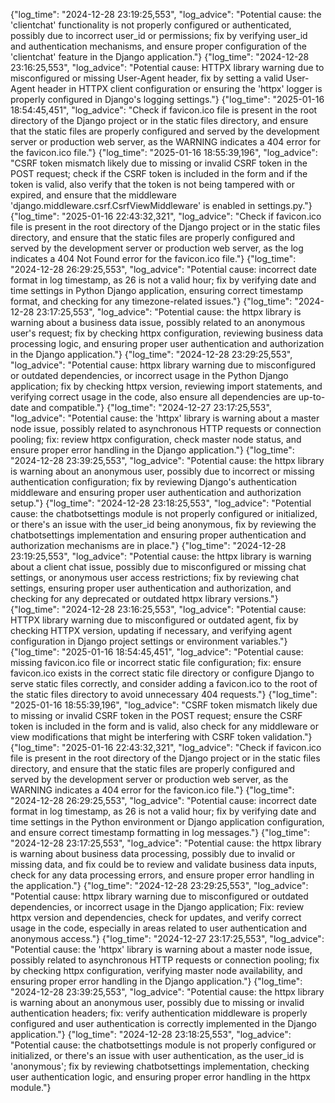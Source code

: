 {"log_time": "2024-12-28 23:19:25,553", "log_advice": "Potential cause: the 'clientchat' functionality is not properly configured or authenticated, possibly due to incorrect user_id or permissions; fix by verifying user_id and authentication mechanisms, and ensure proper configuration of the 'clientchat' feature in the Django application."}
{"log_time": "2024-12-28 23:16:25,553", "log_advice": "Potential cause: HTTPX library warning due to misconfigured or missing User-Agent header, fix by setting a valid User-Agent header in HTTPX client configuration or ensuring the 'httpx' logger is properly configured in Django's logging settings."}
{"log_time": "2025-01-16 18:54:45,451", "log_advice": "Check if favicon.ico file is present in the root directory of the Django project or in the static files directory, and ensure that the static files are properly configured and served by the development server or production web server, as the WARNING indicates a 404 error for the favicon.ico file."}
{"log_time": "2025-01-16 18:55:39,196", "log_advice": "CSRF token mismatch likely due to missing or invalid CSRF token in the POST request; check if the CSRF token is included in the form and if the token is valid, also verify that the token is not being tampered with or expired, and ensure that the middleware 'django.middleware.csrf.CsrfViewMiddleware' is enabled in settings.py."}
{"log_time": "2025-01-16 22:43:32,321", "log_advice": "Check if favicon.ico file is present in the root directory of the Django project or in the static files directory, and ensure that the static files are properly configured and served by the development server or production web server, as the log indicates a 404 Not Found error for the favicon.ico file."}
{"log_time": "2024-12-28 26:29:25,553", "log_advice": "Potential cause: incorrect date format in log timestamp, as 26 is not a valid hour; fix by verifying date and time settings in Python Django application, ensuring correct timestamp format, and checking for any timezone-related issues."}
{"log_time": "2024-12-28 23:17:25,553", "log_advice": "Potential cause: the httpx library is warning about a business data issue, possibly related to an anonymous user's request; fix by checking httpx configuration, reviewing business data processing logic, and ensuring proper user authentication and authorization in the Django application."}
{"log_time": "2024-12-28 23:29:25,553", "log_advice": "Potential cause: httpx library warning due to misconfigured or outdated dependencies, or incorrect usage in the Python Django application; fix by checking httpx version, reviewing import statements, and verifying correct usage in the code, also ensure all dependencies are up-to-date and compatible."}
{"log_time": "2024-12-27 23:17:25,553", "log_advice": "Potential cause: the 'httpx' library is warning about a master node issue, possibly related to asynchronous HTTP requests or connection pooling; fix: review httpx configuration, check master node status, and ensure proper error handling in the Django application."}
{"log_time": "2024-12-28 23:39:25,553", "log_advice": "Potential cause: the httpx library is warning about an anonymous user, possibly due to incorrect or missing authentication configuration; fix by reviewing Django's authentication middleware and ensuring proper user authentication and authorization setup."}
{"log_time": "2024-12-28 23:18:25,553", "log_advice": "Potential cause: the chatbotsettings module is not properly configured or initialized, or there's an issue with the user_id being anonymous, fix by reviewing the chatbotsettings implementation and ensuring proper authentication and authorization mechanisms are in place."}
{"log_time": "2024-12-28 23:19:25,553", "log_advice": "Potential cause: the httpx library is warning about a client chat issue, possibly due to misconfigured or missing chat settings, or anonymous user access restrictions; fix by reviewing chat settings, ensuring proper user authentication and authorization, and checking for any deprecated or outdated httpx library versions."}
{"log_time": "2024-12-28 23:16:25,553", "log_advice": "Potential cause: HTTPX library warning due to misconfigured or outdated agent, fix by checking HTTPX version, updating if necessary, and verifying agent configuration in Django project settings or environment variables."}
{"log_time": "2025-01-16 18:54:45,451", "log_advice": "Potential cause: missing favicon.ico file or incorrect static file configuration; fix: ensure favicon.ico exists in the correct static file directory or configure Django to serve static files correctly, and consider adding a favicon.ico to the root of the static files directory to avoid unnecessary 404 requests."}
{"log_time": "2025-01-16 18:55:39,196", "log_advice": "CSRF token mismatch likely due to missing or invalid CSRF token in the POST request; ensure the CSRF token is included in the form and is valid, also check for any middleware or view modifications that might be interfering with CSRF token validation."}
{"log_time": "2025-01-16 22:43:32,321", "log_advice": "Check if favicon.ico file is present in the root directory of the Django project or in the static files directory, and ensure that the static files are properly configured and served by the development server or production web server, as the WARNING indicates a 404 error for the favicon.ico file."}
{"log_time": "2024-12-28 26:29:25,553", "log_advice": "Potential cause: incorrect date format in log timestamp, as 26 is not a valid hour; fix by verifying date and time settings in the Python environment or Django application configuration, and ensure correct timestamp formatting in log messages."}
{"log_time": "2024-12-28 23:17:25,553", "log_advice": "Potential cause: the httpx library is warning about business data processing, possibly due to invalid or missing data, and fix could be to review and validate business data inputs, check for any data processing errors, and ensure proper error handling in the application."}
{"log_time": "2024-12-28 23:29:25,553", "log_advice": "Potential cause: httpx library warning due to misconfigured or outdated dependencies, or incorrect usage in the Django application; Fix: review httpx version and dependencies, check for updates, and verify correct usage in the code, especially in areas related to user authentication and anonymous access."}
{"log_time": "2024-12-27 23:17:25,553", "log_advice": "Potential cause: the 'httpx' library is warning about a master node issue, possibly related to asynchronous HTTP requests or connection pooling; fix by checking httpx configuration, verifying master node availability, and ensuring proper error handling in the Django application."}
{"log_time": "2024-12-28 23:39:25,553", "log_advice": "Potential cause: the httpx library is warning about an anonymous user, possibly due to missing or invalid authentication headers; fix: verify authentication middleware is properly configured and user authentication is correctly implemented in the Django application."}
{"log_time": "2024-12-28 23:18:25,553", "log_advice": "Potential cause: the chatbotsettings module is not properly configured or initialized, or there's an issue with user authentication, as the user_id is 'anonymous'; fix by reviewing chatbotsettings implementation, checking user authentication logic, and ensuring proper error handling in the httpx module."}

